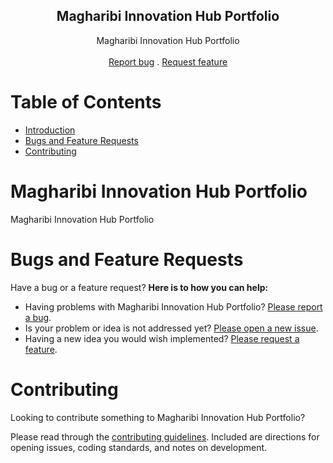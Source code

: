<h2 align="center"> Magharibi Innovation Hub Portfolio </h2>
<p align="center">
    Magharibi Innovation Hub Portfolio
    <br> <br>
    <a href="https://github.com/magharibihub/magharibihub.github.io/issues/new?template=bug_report.md">Report bug</a> . 
    <a href="https://github.com/magharibihub/magharibihub.github.io/issues/new?template=feature_request.md">Request feature</a>
</p>

# Table of Contents
- [Introduction](#magharibi-innovation-hub-portfolio)
- [Bugs and Feature Requests](#bugs-and-feature-requests)
- [Contributing](#contributing)

# Magharibi Innovation Hub Portfolio
Magharibi Innovation Hub Portfolio

# Bugs and Feature Requests
Have a bug or a feature request? **Here is to how you can help:** 
* Having problems with Magharibi Innovation Hub Portfolio? 
[Please report a bug](https://github.com/magharibihub/magharibihub.github.io/issues/new?template=bug_report.md).
* Is your problem or idea is not addressed yet? 
[Please open a new issue](https://github.com/magharibihub/magharibihub.github.io/issues/new?template=new_issue.md).
* Having a new idea you would wish implemented? 
[Please request a feature](https://github.com/magharibihub/magharibihub.github.io/issues/new?template=feature_request.md).

# Contributing
Looking to contribute something to Magharibi Innovation Hub Portfolio?

Please read through the [contributing guidelines](https://github.com/magharibihub/magharibihub.github.io/blob/master/.github/CONTRIBUTING.md). 
Included are directions for opening issues, coding standards, and notes on development.